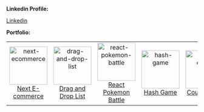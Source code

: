 <strong>Linkedin Profile:</strong>
<p><a href="https://www.linkedin.com/in/guidsgatti"> Linkedin </a></p>

<!--<strong>Skills:</strong>
- <p><strong>Programming Languages:</strong> JavaScript, TypeScript, Java.</p>
- <p><strong>Front-end frameworks:</strong> React, Vue, Angular, Next.</p>
- <p><strong>Backend Frameworks:</strong> ExpressJS, NestJS.</p>
- <p><strong>Database:</strong> MySQL, PostgreSQL, Redis.</p>
- <p><strong>DevOps:</strong> Docker, AWS.</p>
- <p><strong>Others:</strong> Git, Html5, Css3, Sass, Bootstrap, Tailwind, Material UI, Jest, GraphQL.</p>-->

<!-- <strong>GitHub Stats:</strong>
<p><img src="https://github-readme-stats.vercel.app/api?username=guigattidev&amp;show_icons=true" alt="GitHub Stats"></p> -->

<strong>Portfolio:</strong>
<table>
  <tr>
    <td align="center">
      <a href="https://github.com/guigattidev/next-ecommerce">
        <img src="https://imgur.com/jmCU3es.png" width="100px;" alt="next-ecommerce"/>
      </a>
      <br />
      <a href="https://github.com/guigattidev/next-ecommerce">Next E-commerce</a>
    </td>
    <td align="center">
      <a href="https://github.com/guigattidev/drag-and-drop-list">
        <img src="https://i.imgur.com/jDgjvXw.png" width="100px;" alt="drag-and-drop-list"/>
      </a>
      <br />
      <a href="https://github.com/guigattidev/drag-and-drop-list">Drag and Drop List</a>
    </td>
    <td align="center">
      <a href="https://github.com/guigattidev/react-pokemon-battle/">
        <img src="https://i.imgur.com/0osvBbm.png" width="100px;" alt="react-pokemon-battle"/>
      </a>
      <br />
      <a href="https://github.com/guigattidev/react-pokemon-battle/">React Pokemon Battle</a>
    <td align="center">
      <a href="https://github.com/guigattidev/hash-game">
        <img src="https://i.imgur.com/kDT38HQ.png" width="100px;" alt="hash-game"/>
      </a>
      <br />
      <a href="https://github.com/guigattidev/hash-game">Hash Game</a>
    </td>
    <td align="center">
      <a href="https://github.com/guigattidev/count-down">
        <img src="https://i.imgur.com/BdIkp1v.png" width="100px;" alt="count-down"/>
      </a>
      <br />
      <a href="https://github.com/guigattidev/count-down">Count Down</a>
    </td>
  </tr>
</table>
